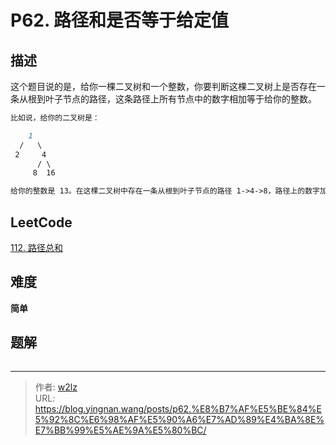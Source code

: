 # P62. 路径和是否等于给定值


<!--more-->

## 描述

这个题目说的是，给你一棵二叉树和一个整数，你要判断这棵二叉树上是否存在一条从根到叶子节点的路径，这条路径上所有节点中的数字相加等于给你的整数。

```markdown
比如说，给你的二叉树是：

    1
  /   \
 2     4
      / \
     8  16

给你的整数是 13。在这棵二叉树中存在一条从根到叶子节点的路径 1->4->8，路径上的数字加起来等于 13，于是要返回 true。
```

## LeetCode

[112. 路径总和](https://leetcode.cn/problems/path-sum/description/)

## 难度

**简单**

## 题解

```java

```


---

> 作者: [w2lz](https://github.com/w2lz)  
> URL: https://blog.yingnan.wang/posts/p62.%E8%B7%AF%E5%BE%84%E5%92%8C%E6%98%AF%E5%90%A6%E7%AD%89%E4%BA%8E%E7%BB%99%E5%AE%9A%E5%80%BC/  

